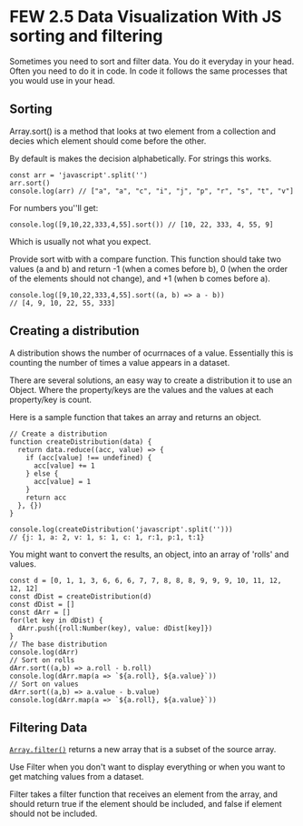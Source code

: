 # FEW 2.5 Data Visualization With JS sorting and filtering 

Sometimes you need to sort and filter data. You do it everyday in your head. Often you need to do it in code. In code it follows the same processes that you would use in your head. 

## Sorting 

Array.sort() is a method that looks at two element from a collection and decies which element should come before the other. 

By default is makes the decision alphabetically. For strings this works. 

```JS
const arr = 'javascript'.split('')
arr.sort()
console.log(arr) // ["a", "a", "c", "i", "j", "p", "r", "s", "t", "v"]
```

For numbers you''ll get: 

`console.log([9,10,22,333,4,55].sort()) // [10, 22, 333, 4, 55, 9]`

Which is usually not what you expect. 

Provide sort witb with a compare function. This function should take two values (a and b) and return -1 (when a comes before b), 0 (when the order of the elements should not change), and +1 (when b comes before a). 

```JS
console.log([9,10,22,333,4,55].sort((a, b) => a - b)) 
// [4, 9, 10, 22, 55, 333]
```

## Creating a distribution 

A distribution shows the number of ocurrnaces of a value. Essentially this is counting the number of times a value appears in a dataset. 

There are several solutions, an easy way to create a distribution it to use an Object. Where the property/keys are the values and the values at each property/key is count. 

Here is a sample function that takes an array and returns an object. 

```JS
// Create a distribution 
function createDistribution(data) {
  return data.reduce((acc, value) => {
    if (acc[value] !== undefined) {
      acc[value] += 1
    } else {
      acc[value] = 1
    }
    return acc
  }, {})
}

console.log(createDistribution('javascript'.split('')))
// {j: 1, a: 2, v: 1, s: 1, c: 1, r:1, p:1, t:1}
```

You might want to convert the results, an object, into an array of 'rolls' and values. 

```JS
const d = [0, 1, 1, 3, 6, 6, 6, 7, 7, 8, 8, 8, 9, 9, 9, 10, 11, 12, 12, 12]
const dDist = createDistribution(d)
const dDist = []
const dArr = []
for(let key in dDist) {
  dArr.push({roll:Number(key), value: dDist[key]})
}
// The base distribution
console.log(dArr)
// Sort on rolls
dArr.sort((a,b) => a.roll - b.roll)
console.log(dArr.map(a => `${a.roll}, ${a.value}`))
// Sort on values 
dArr.sort((a,b) => a.value - b.value)
console.log(dArr.map(a => `${a.roll}, ${a.value}`))
```

## Filtering Data

[`Array.filter()`](https://developer.mozilla.org/en-US/docs/Web/JavaScript/Reference/Global_Objects/Array/filter) returns a new array that is a subset of the source array. 

Use Filter when you don't want to display everything or when you want to get matching values from a dataset. 

Filter takes a filter function that receives an element from the array, and should return true if the element should be included, and false if element should not be included. 

```JS 

```

